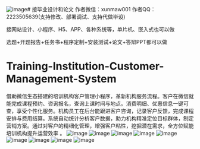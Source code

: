 ![image](https://github.com/user-attachments/assets/328b8fcc-4a86-457b-be22-ef3026e59f30)# 接毕业设计和论文
作者微信：xunmaw001  作者QQ：2223505639(支持修改、部署调试、支持代做毕设)

接网站设计、小程序、H5、APP、各种系统等，单片机、嵌入式也可以做

选题+开题报告+任务书+程序定制+安装测试+论文+答辩PPT都可以做
# Training-Institution-Customer-Management-System
借助微信生态搭建的培训机构客户管理小程序，革新机构服务流程。客户在微信就能完成课程预约、咨询报名，查询上课时间与地点。消费明细、优惠信息一键可查，享受个性化服务。机构员工在后台能跟进客户咨询，记录客户反馈，完成课程安排与费用结算。系统自动统计分析客户数据，助力机构精准定位目标群体，制定营销方案。通过对客户的精细化管理，增强客户粘性，挖掘潜在需求，全方位赋能培训机构提升运营效率 。
![image](https://github.com/user-attachments/assets/0099aea2-b23c-4370-90cc-4bef70384d36)
![image](https://github.com/user-attachments/assets/40bcb8d2-6005-40b8-bca9-3014c9f3ad87)
![image](https://github.com/user-attachments/assets/5e95eb42-6707-4873-b078-06b15c73f696)
![image](https://github.com/user-attachments/assets/b5b848fb-7960-4b75-9352-b1be8030761e)
![image](https://github.com/user-attachments/assets/2992c2c7-3e5d-40b8-a6d7-3ead7997ff37)
![image](https://github.com/user-attachments/assets/b543c484-dc83-41d7-9458-63180c7c685a)
![image](https://github.com/user-attachments/assets/ce404b69-477b-4581-bdd2-1befb099e4b8)
![image](https://github.com/user-attachments/assets/098d1a80-c0d0-422b-bdf9-b6ac46a0fd47)
![image](https://github.com/user-attachments/assets/27f887f8-c074-43c9-8c98-f3efe9de7c4e)
